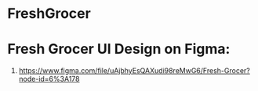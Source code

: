 # FreshGrocer

# Fresh Grocer UI Design on Figma:

1. https://www.figma.com/file/uAjbhyEsQAXudi98reMwG6/Fresh-Grocer?node-id=6%3A178
